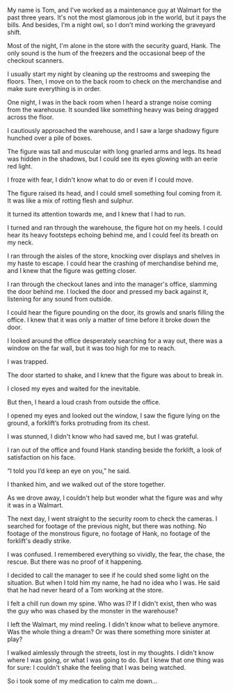 My name is Tom, and I've worked as a maintenance guy at Walmart for the past three years. It's not the most glamorous job in the world, but it pays the bills. And besides, I'm a night owl, so I don't mind working the graveyard shift.

Most of the night, I'm alone in the store with the security guard, Hank. The only sound is the hum of the freezers and the occasional beep of the checkout scanners.

I usually start my night by cleaning up the restrooms and sweeping the floors. Then, I move on to the back room to check on the merchandise and make sure everything is in order.

One night, I was in the back room when I heard a strange noise coming from the warehouse. It sounded like something heavy was being dragged across the floor.

I cautiously approached the warehouse, and I saw a large shadowy figure hunched over a pile of boxes.

The figure was tall and muscular with long gnarled arms and legs. Its head was hidden in the shadows, but I could see its eyes glowing with an eerie red light.

I froze with fear, I didn't know what to do or even if I could move.

The figure raised its head, and I could smell something foul coming from it. It was like a mix of rotting flesh and sulphur.

It turned its attention towards me, and I knew that I had to run.

I turned and ran through the warehouse, the figure hot on my heels. I could hear its heavy footsteps echoing behind me, and I could feel its breath on my neck.

I ran through the aisles of the store, knocking over displays and shelves in my haste to escape. I could hear the crashing of merchandise behind me, and I knew that the figure was getting closer.

I ran through the checkout lanes and into the manager's office, slamming the door behind me. I locked the door and pressed my back against it, listening for any sound from outside.

I could hear the figure pounding on the door, its growls and snarls filling the office. I knew that it was only a matter of time before it broke down the door.

I looked around the office desperately searching for a way out, there was a window on the far wall, but it was too high for me to reach.

I was trapped.

The door started to shake, and I knew that the figure was about to break in.

I closed my eyes and waited for the inevitable.

But then, I heard a loud crash from outside the office.

I opened my eyes and looked out the window, I saw the figure lying on the ground, a forklift’s forks protruding from its chest.

I was stunned, I didn't know who had saved me, but I was grateful.

I ran out of the office and found Hank standing beside the forklift, a look of satisfaction on his face.

“I told you I’d keep an eye on you,” he said.

I thanked him, and we walked out of the store together.

As we drove away, I couldn't help but wonder what the figure was and why it was in a Walmart.

The next day, I went straight to the security room to check the cameras. I searched for footage of the previous night, but there was nothing. No footage of the monstrous figure, no footage of Hank, no footage of the forklift's deadly strike.

I was confused. I remembered everything so vividly, the fear, the chase, the rescue. But there was no proof of it happening.

I decided to call the manager to see if he could shed some light on the situation. But when I told him my name, he had no idea who I was. He said that he had never heard of a Tom working at the store.

I felt a chill run down my spine. Who was I? If I didn't exist, then who was the guy who was chased by the monster in the warehouse?

I left the Walmart, my mind reeling. I didn't know what to believe anymore. Was the whole thing a dream? Or was there something more sinister at play?

I walked aimlessly through the streets, lost in my thoughts. I didn't know where I was going, or what I was going to do. But I knew that one thing was for sure: I couldn't shake the feeling that I was being watched.

So i took some of my medication to calm me down…